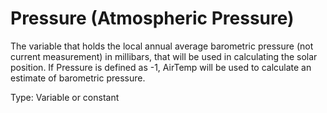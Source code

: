 # Pressure (Atmospheric Pressure)

The variable that holds the local annual average barometric pressure (not current measurement) in millibars, that will be used in calculating the solar position. If Pressure is defined as -1, AirTemp will be used to calculate an estimate of barometric pressure.

Type: Variable or constant
